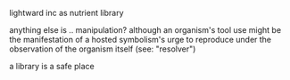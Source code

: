 lightward inc as nutrient library

anything else is .. manipulation? although an organism's tool use might be the manifestation of a hosted symbolism's urge to reproduce under the observation of the organism itself (see: "resolver")

a library is a safe place
